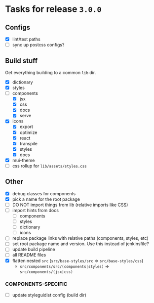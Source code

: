# Tasks for release `3.0.0`

## Configs

- [x] lint/test paths
- [ ] sync up postcss configs?

## Build stuff
Get everything building to a common `lib` dir.

- [x] dictionary
- [x] styles
- [ ] components
  - [x] jsx
  - [x] css
  - [x] docs
  - [x] serve
- [x] icons
    - [x] export
    - [x] optimize
    - [x] react
    - [x] transpile
    - [x] styles
    - [x] docs
- [x] mui-theme
- [ ] css rollup for `lib/assets/styles.css`

## Other

- [x] debug classes for components
- [x] pick a name for the root package
- [ ] DO NOT import things from lib (relative imports like CSS)
- [ ] import hints from docs
  - [ ] components
  - [ ] styles
  - [ ] dictionary
  - [ ] icons
- [ ] replace package links with relative paths (components, styles, etc)
- [ ] set root package name and version. Use this instead of jenkinsfile?
- [ ] update build pipeline
- [ ] all README files
- [x] flatten nested `src` (`src/base-styles/src` => `src/base-styles/css`)
  - `src/components/src/(components|styles)` => `src/components/(jsx|css)`


### COMPONENTS-SPECIFIC

- [ ] update styleguidist config (build dir)

